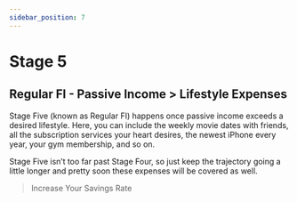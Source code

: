 ```yaml
---
sidebar_position: 7
---
```


# Stage 5

## Regular FI - Passive Income > Lifestyle Expenses 

Stage Five (known as Regular FI) happens once passive income exceeds a desired lifestyle. Here, you can include the weekly movie dates with friends, all the subscription services your heart desires, the newest iPhone every year, your gym membership, and so on.

Stage Five isn’t too far past Stage Four, so just keep the trajectory going a little longer and pretty soon these expenses will be covered as well.

>Increase Your Savings Rate